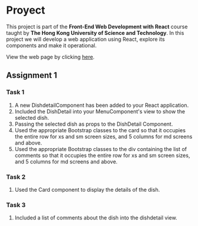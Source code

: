 # Proyect

This project is part of the **Front-End Web Development with React** course taught by **The Hong Kong University of Science and Technology**. In this project we will develop a web application using React, explore its components and make it operational.

View the web page by clicking [here](https://react-proyect-hong-kong.herokuapp.com/).

## Assignment 1

### Task 1

1. A new DishdetailComponent  has been added to your React application.
2. Included the DishDetail into your MenuComponent's view to show the selected dish.
3. Passing the selected dish as props to the DishDetail Component.
4. Used the appropriate Bootstrap classes to the card so that it occupies the entire row for xs and sm screen sizes, and 5 columns for md screens and above.
5. Used the appropriate Bootstrap classes to the div containing the list of comments so that it occupies the entire row for xs and sm screen sizes, and 5 columns for md screens and above.

### Task 2

1. Used the Card component to display the details of the dish.

### Task 3

1. Included a list of comments about the dish into the dishdetail view.